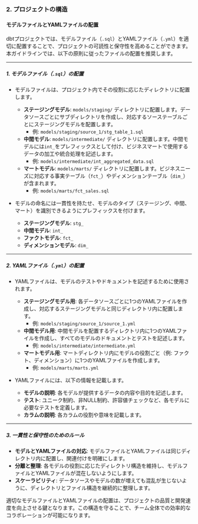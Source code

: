 ### 2. プロジェクトの構造

#### モデルファイルとYAMLファイルの配置

dbtプロジェクトでは、モデルファイル（`.sql`）とYAMLファイル（`.yml`）を適切に配置することで、プロジェクトの可読性と保守性を高めることができます。本ガイドラインでは、以下の原則に従ったファイルの配置を推奨します。

---

##### 1. **モデルファイル（`.sql`）の配置**
- モデルファイルは、プロジェクト内でその役割に応じたディレクトリに配置します。
  - **ステージングモデル**: `models/staging/` ディレクトリに配置します。データソースごとにサブディレクトリを作成し、対応するソーステーブルごとにステージングモデルを配置します。
    - 例: `models/staging/source_1/stg_table_1.sql`
  - **中間モデル**: `models/intermediate/` ディレクトリに配置します。中間モデルには`int_`をプレフィックスとして付け、ビジネスマートで使用するデータの加工や統合処理を記述します。
    - 例: `models/intermediate/int_aggregated_data.sql`
  - **マートモデル**: `models/marts/` ディレクトリに配置します。ビジネスニーズに対応する事実テーブル（`fct_`）やディメンションテーブル（`dim_`）が含まれます。
    - 例: `models/marts/fct_sales.sql`

- モデルの命名には一貫性を持たせ、モデルのタイプ（ステージング、中間、マート）を識別できるようにプレフィックスを付けます。
  - **ステージングモデル**: `stg_`
  - **中間モデル**: `int_`
  - **ファクトモデル**: `fct_`
  - **ディメンションモデル**: `dim_`

---

##### 2. **YAMLファイル（`.yml`）の配置**
- YAMLファイルは、モデルのテストやドキュメントを記述するために使用されます。
  - **ステージングモデル用**: 各データソースごとに1つのYAMLファイルを作成し、対応するステージングモデルと同じディレクトリ内に配置します。
    - 例: `models/staging/source_1/source_1.yml`
  - **中間モデル用**: 中間モデルを配置するディレクトリ内に1つのYAMLファイルを作成し、すべてのモデルのドキュメントとテストを記述します。
    - 例: `models/intermediate/intermediate.yml`
  - **マートモデル用**: マートディレクトリ内にモデルの役割ごと（例: ファクト、ディメンション）に1つのYAMLファイルを作成します。
    - 例: `models/marts/marts.yml`

- YAMLファイルには、以下の情報を記載します。
  - **モデルの説明**: 各モデルが提供するデータの内容や目的を記述します。
  - **テスト**: ユニーク制約、非NULL制約、許容値チェックなど、各モデルに必要なテストを定義します。
  - **カラムの説明**: 各カラムの役割や意味を記載します。

---

##### 3. **一貫性と保守性のためのルール**
- **モデルとYAMLファイルの対応**: モデルファイルとYAMLファイルは同じディレクトリ内に配置し、関連付けを明確にします。
- **分離と整理**: 各モデルの役割に応じたディレクトリ構造を維持し、モデルファイルとYAMLファイルが混在しないようにします。
- **スケーラビリティ**: データソースやモデルの数が増えても混乱が生じないように、ディレクトリとファイル構造を継続的に整理します。

適切なモデルファイルとYAMLファイルの配置は、プロジェクトの品質と開発速度を向上させる鍵となります。この構造を守ることで、チーム全体での効率的なコラボレーションが可能になります。